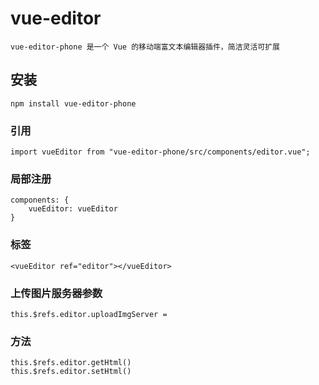 # vue-editor
```
vue-editor-phone 是一个 Vue 的移动端富文本编辑器插件，简洁灵活可扩展
```
## 安装
```
npm install vue-editor-phone
```

### 引用
```
import vueEditor from "vue-editor-phone/src/components/editor.vue";

```

### 局部注册
```
components: {
    vueEditor: vueEditor
}
```

### 标签
```
<vueEditor ref="editor"></vueEditor>
```

### 上传图片服务器参数
```
this.$refs.editor.uploadImgServer =
```

### 方法
```
this.$refs.editor.getHtml()
this.$refs.editor.setHtml()
```
